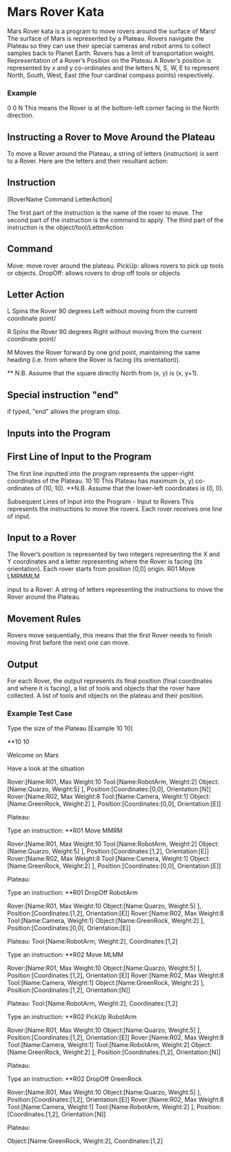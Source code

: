 # Mars Rover Kata
Mars Rover kata is a program to move rovers around the surface of Mars!
The surface of Mars is represented by a Plateau.
Rovers navigate the Plateau so they can use their special cameras and robot arms to collect samples back to Planet Earth.
Rovers has a limit of transportation weight.
Representation of a Rover’s Position on the Plateau
A Rover’s position is represented by x and y co-ordinates and the letters N, S, W, E to represent North, South, West, East (the four cardinal compass points) respectively.

### Example
0 0 N
This means the Rover is at the bottom-left corner facing in the North direction.

## Instructing a Rover to Move Around the Plateau
To move a Rover around the Plateau, a string of letters (instruction) is sent to a Rover.
Here are the letters and their resultant action:

## Instruction
[RoverName Command LetterAction]

The first part of the instruction is the name of the rover to move.
The second part of the instruction is the command to apply.
The third part of the instruction is the object/tool/LetterAction

## Command
Move: move rover around the plateau.
PickUp: allows rovers to pick up tools or objects.
DropOff: allows rovers to drop off tools or objects

## Letter Action
L Spins the Rover 90 degrees Left without moving from the current coordinate point/

R Spins the Rover 90 degrees Right without moving from the current coordinate point/

M Moves the Rover forward by one grid point, maintaining the same heading (i.e. from where the Rover is facing (its orientation)).

** N.B. Assume that the square directly North from (x, y) is (x, y+1).

## Special instruction "end"
if typed, "end" allows the program stop.

## Inputs into the Program

## First Line of Input to the Program
The first line inputted into the program represents the upper-right coordinates of the Plateau.
10 10
This Plateau has maximum (x, y) co-ordinates of (10, 10).
**N.B. Assume that the lower-left coordinates is (0, 0).

Subsequent Lines of Input into the Program - Input to Rovers
This represents the instructions to move the rovers.
Each rover receives one line of input.

## Input to a Rover
The Rover’s position is represented by two integers representing the X and Y coordinates and a letter representing where the Rover is facing (its orientation).
Each rover starts from position [0,0] origin.
R01 Move LMRMMLM

input to a Rover:
A string of letters representing the instructions to move the Rover around the Plateau.

## Movement Rules
Rovers move sequentially, this means that the first Rover needs to finish moving first before the next one can move.

## Output
For each Rover, the output represents its final position (final coordinates and where it is facing), a list of tools and objects that the rover have collected.
A list of tools and objects on the plateau and their position.

### Example Test Case
Type the size of the Plateau [Example 10 10]

**10 10

Welcome on Mars

Have a look at the situation

Rover:[Name:R01, Max Weight:10 Tool:[Name:RobotArm, Weight:2]  Object:[Name:Quarzo, Weight:5] ], Position:[Coordinates:[0,0], Orientation:[N]]
Rover:[Name:R02, Max Weight:8 Tool:[Name:Camera, Weight:1]  Object:[Name:GreenRock, Weight:2] ], Position:[Coordinates:[0,0], Orientation:[E]]

Plateau:


Type an instruction:
**R01 Move MMRM

Rover:[Name:R01, Max Weight:10 Tool:[Name:RobotArm, Weight:2]  Object:[Name:Quarzo, Weight:5] ], Position:[Coordinates:[1,2], Orientation:[E]]
Rover:[Name:R02, Max Weight:8 Tool:[Name:Camera, Weight:1]  Object:[Name:GreenRock, Weight:2] ], Position:[Coordinates:[0,0], Orientation:[E]]

Plateau:


Type an instruction:
**R01 DropOff RobotArm

Rover:[Name:R01, Max Weight:10  Object:[Name:Quarzo, Weight:5] ], Position:[Coordinates:[1,2], Orientation:[E]]
Rover:[Name:R02, Max Weight:8 Tool:[Name:Camera, Weight:1]  Object:[Name:GreenRock, Weight:2] ], Position:[Coordinates:[0,0], Orientation:[E]]

Plateau:
Tool:[Name:RobotArm, Weight:2], Coordinates:[1,2]


Type an instruction:
**R02 Move MLMM

Rover:[Name:R01, Max Weight:10  Object:[Name:Quarzo, Weight:5] ], Position:[Coordinates:[1,2], Orientation:[E]]
Rover:[Name:R02, Max Weight:8 Tool:[Name:Camera, Weight:1]  Object:[Name:GreenRock, Weight:2] ], Position:[Coordinates:[1,2], Orientation:[N]]

Plateau:
Tool:[Name:RobotArm, Weight:2], Coordinates:[1,2]


Type an instruction:
**R02 PickUp RobotArm

Rover:[Name:R01, Max Weight:10  Object:[Name:Quarzo, Weight:5] ], Position:[Coordinates:[1,2], Orientation:[E]]
Rover:[Name:R02, Max Weight:8 Tool:[Name:Camera, Weight:1] Tool:[Name:RobotArm, Weight:2]  Object:[Name:GreenRock, Weight:2] ], Position:[Coordinates:[1,2], Orientation:[N]]

Plateau:


Type an instruction:
**R02 DropOff GreenRock

Rover:[Name:R01, Max Weight:10  Object:[Name:Quarzo, Weight:5] ], Position:[Coordinates:[1,2], Orientation:[E]]
Rover:[Name:R02, Max Weight:8 Tool:[Name:Camera, Weight:1] Tool:[Name:RobotArm, Weight:2]  ], Position:[Coordinates:[1,2], Orientation:[N]]

Plateau:

Object:[Name:GreenRock, Weight:2], Coordinates:[1,2]